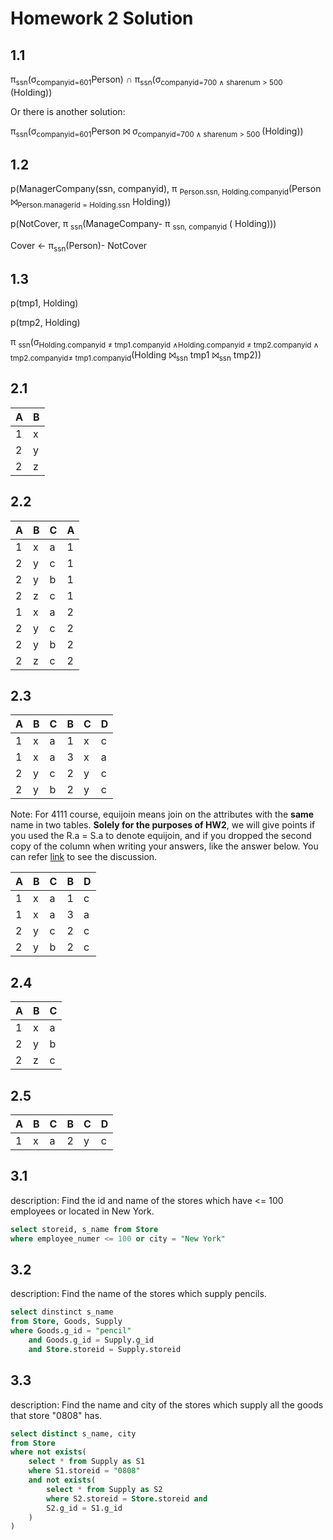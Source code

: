# Homework 2 Solution

## 1.1 

π<sub>ssn</sub>(σ<sub>companyid=601</sub>Person) ∩ 
π<sub>ssn</sub>(σ<sub>companyid=700 ∧ sharenum > 500 </sub> (Holding)) 

Or there is another solution:

π<sub>ssn</sub>(σ<sub>companyid=601</sub>Person ⨝ σ<sub>companyid=700 ∧ sharenum > 500 </sub> (Holding)) 

## 1.2 

p(ManagerCompany(ssn, companyid), π <sub> Person.ssn, Holding.companyid</sub>(Person ⨝<sub>Person.managerid = Holding.ssn</sub> Holding))



p(NotCover, π <sub>ssn</sub>(ManageCompany- π <sub> ssn, companyid</sub> ( Holding)))



Cover ←  π<sub>ssn</sub>(Person)- NotCover

## 1.3

p(tmp1, Holding)

p(tmp2, Holding)

π <sub>ssn</sub>(σ<sub>Holding.companyid ≠ tmp1.companyid ∧Holding.companyid  ≠ tmp2.companyid ∧ tmp2.companyid≠ tmp1.companyid</sub>(Holding ⨝<sub>ssn</sub> tmp1 ⨝<sub>ssn</sub> tmp2))

## 2.1     

|A | B |
|---|---|
|1 | x |
|2 | y |
|2 | z |

## 2.2 

|A | B | C |  A|
|---|---|---| ---|
|1 | x | a | 1 |
|2 | y | c | 1 |
|2 | y | b | 1 |
|2 | z | c | 1 |
|1 | x | a | 2 |
|2 | y | c | 2 |
|2 | y | b | 2 |
|2 | z | c | 2 |

## 2.3 

|A | B | C | B | C | D |
|---|---|---|---|---|---|
|1 | x | a | 1 | x | c |
|1 | x | a | 3 | x | a |
|2 | y | c | 2 | y | c |
|2 | y | b | 2 | y | c |

Note: For 4111 course, equijoin means join on the attributes with the **same** name in two tables.
**Solely for the purposes of HW2**, we will give points if you used the R.a = S.a to denote equijoin, and if you dropped the second copy of the column when writing your answers, like the answer below. You can refer [link](https://piazza.com/class/jqob2b49yne360?cid=153) to see the discussion.

|A | B | C | B | D |
|---|---|---|---|---|
|1 | x | a | 1 | c |
|1 | x | a | 3 | a |
|2 | y | c | 2 | c |
|2 | y | b | 2 | c |

## 2.4


|A | B | C |
|---|---|---|
|1 | x | a |
|2 | y | b |
|2 | z | c |

## 2.5

|A | B | C | B | C | D |
|---|---|---|---|---|---|
|1 | x | a | 2 | y | c |

## 3.1 

description: Find the id and name of the stores which have <= 100 employees or located in New York.

```sql
select storeid, s_name from Store 
where employee_numer <= 100 or city = "New York"
```

## 3.2 

description: Find the name of the stores which supply pencils.

```sql
select dinstinct s_name 
from Store, Goods, Supply
where Goods.g_id = "pencil" 
    and Goods.g_id = Supply.g_id
    and Store.storeid = Supply.storeid
```



## 3.3

description: Find the name and city of the stores which supply all the goods that store "0808" has.

```sql
select distinct s_name, city
from Store
where not exists(
    select * from Supply as S1
    where S1.storeid = "0808" 
    and not exists(
        select * from Supply as S2 
        where S2.storeid = Store.storeid and 
        S2.g_id = S1.g_id
    )
)
```

